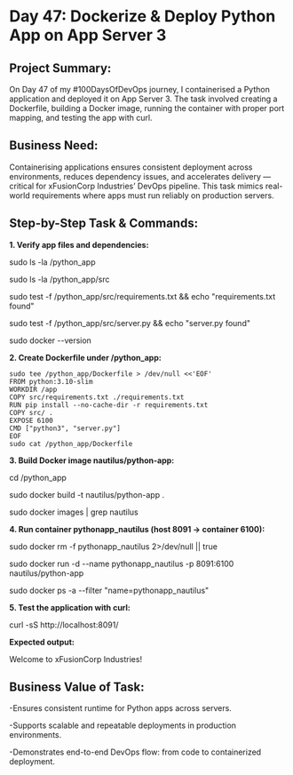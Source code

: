 # Day 47: Dockerize & Deploy Python App on App Server 3

## Project Summary:
On Day 47 of my #100DaysOfDevOps journey, I containerised a Python application and deployed it on App Server 3. The task involved creating a Dockerfile, building a Docker image, running the container with proper port mapping, and testing the app with curl.

## Business Need:
Containerising applications ensures consistent deployment across environments, reduces dependency issues, and accelerates delivery — critical for xFusionCorp Industries’ DevOps pipeline. This task mimics real-world requirements where apps must run reliably on production servers.

## Step-by-Step Task & Commands:

**1. Verify app files and dependencies:**

sudo ls -la /python_app

sudo ls -la /python_app/src

sudo test -f /python_app/src/requirements.txt && echo "requirements.txt found"

sudo test -f /python_app/src/server.py && echo "server.py found"

sudo docker --version

**2. Create Dockerfile under /python_app:**
```
sudo tee /python_app/Dockerfile > /dev/null <<'EOF'
FROM python:3.10-slim
WORKDIR /app
COPY src/requirements.txt ./requirements.txt
RUN pip install --no-cache-dir -r requirements.txt
COPY src/ .
EXPOSE 6100
CMD ["python3", "server.py"]
EOF
sudo cat /python_app/Dockerfile
```

**3. Build Docker image nautilus/python-app:**

cd /python_app

sudo docker build -t nautilus/python-app .

sudo docker images | grep nautilus

**4. Run container pythonapp_nautilus (host 8091 → container 6100):**

sudo docker rm -f pythonapp_nautilus 2>/dev/null || true

sudo docker run -d --name pythonapp_nautilus -p 8091:6100 nautilus/python-app

sudo docker ps -a --filter "name=pythonapp_nautilus"

**5. Test the application with curl:**

curl -sS http://localhost:8091/

**Expected output:**

Welcome to xFusionCorp Industries!

## Business Value of Task:
-Ensures consistent runtime for Python apps across servers.

-Supports scalable and repeatable deployments in production environments.

-Demonstrates end-to-end DevOps flow: from code to containerized deployment.
